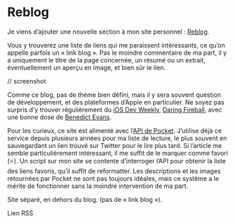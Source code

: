 # Reblog

Je viens d’ajouter une nouvelle section à mon site personnel : [Reblog](http://www.vtourraine.net/reblog). 

Vous y trouverez une liste de liens qui me paraissent intéressants, ce qu’on appelle parfois un « link blog ». Pas le moindre commentaire de ma part, il y a uniquement le titre de la page concernée, un résumé ou un extrait, éventuellement un aperçu en image, et bien sûr le lien. 

// screenshot

Comme ce blog, pas de thème bien défini, mais il y sera souvent question de développement, et des plateformes d’Apple en particulier. Ne soyez pas surpris d’y trouver régulièrement du [iOS Dev Weekly](https://iosdevweekly.com), [Daring Fireball](http://daringfireball.net), avec une bonne dose de [Benedict Evans](http://ben-evans.com/#blog).

Pour les curieux, ce site est alimenté avec l’[API de Pocket](https://getpocket.com/developer/). J’utilise déjà ce service depuis plusieurs années pour ma liste de lecture, le plus souvent en sauvegardant un lien trouvé sur Twitter pour le lire plus tard. Si l’article me semble particulièrement intéressant, il me suffit de le marquer comme favori (⭐️). Un script sur mon site se contente d’interroger l’API pour obtenir la liste des liens favoris, qu’il suffit de reformatter. Les descriptions et les images retournées par Pocket ne sont pas toujours idéales, mais ce système a le mérite de fonctionner sans la moindre intervention de ma part.

Site séparé, en dehors du blog. (pas de « link blog »).

Lien RSS